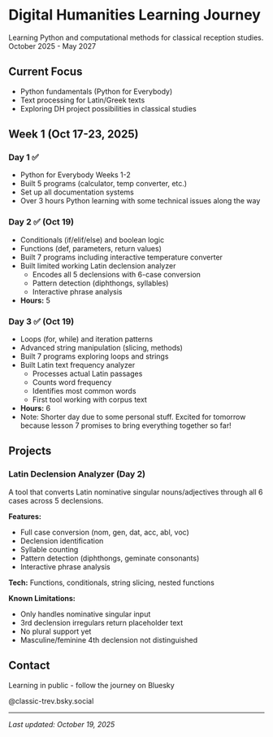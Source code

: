 # Digital Humanities Learning Journey

Learning Python and computational methods for classical reception studies.
October 2025 - May 2027

## Current Focus
- Python fundamentals (Python for Everybody)
- Text processing for Latin/Greek texts
- Exploring DH project possibilities in classical studies

## Week 1 (Oct 17-23, 2025)
### Day 1 ✅
- Python for Everybody Weeks 1-2
- Built 5 programs (calculator, temp converter, etc.)
- Set up all documentation systems
- Over 3 hours Python learning with some technical issues along the way
### Day 2 ✅ (Oct 19)
- Conditionals (if/elif/else) and boolean logic
- Functions (def, parameters, return values)
- Built 7 programs including interactive temperature converter
- Built limited working Latin declension analyzer
  - Encodes all 5 declensions with 6-case conversion
  - Pattern detection (diphthongs, syllables)
  - Interactive phrase analysis
- **Hours:** 5

### Day 3 ✅ (Oct 19)
- Loops (for, while) and iteration patterns
- Advanced string manipulation (slicing, methods)
- Built 7 programs exploring loops and strings
- Built Latin text frequency analyzer
  - Processes actual Latin passages
  - Counts word frequency
  - Identifies most common words
  - First tool working with corpus text
- **Hours:** 6
- Note: Shorter day due to some personal stuff. Excited for tomorrow because lesson 7 promises to bring everything together so far!

## Projects

### Latin Declension Analyzer (Day 2)
A tool that converts Latin nominative singular nouns/adjectives through all 6 cases across 5 declensions.

**Features:**
- Full case conversion (nom, gen, dat, acc, abl, voc)
- Declension identification
- Syllable counting
- Pattern detection (diphthongs, geminate consonants)
- Interactive phrase analysis

**Tech:** Functions, conditionals, string slicing, nested functions

**Known Limitations:**
- Only handles nominative singular input
- 3rd declension irregulars return placeholder text
- No plural support yet
- Masculine/feminine 4th declension not distinguished

## Contact
Learning in public - follow the journey on Bluesky

@classic-trev.bsky.social

---

*Last updated: October 19, 2025*
